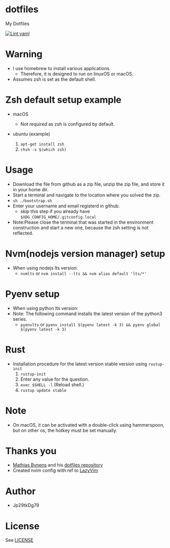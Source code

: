 # dotfiles
My Dotfiles

[![Lint yaml](https://github.com/Jp29tkDg79/dotfiles/actions/workflows/lint-yaml.yml/badge.svg)](https://github.com/Jp29tkDg79/dotfiles/actions/workflows/lint-yaml.yml)

# Warning
- I use homebrew to install various applications. 
  - Therefore, it is designed to run on linuxOS or macOS.
- Assumes zsh is set as the default shell.

# Zsh default setup example
- macOS
  - Not required as zsh is configured by default.

- ubuntu (example)
  1. ```apt-get install zsh```
  2. ```chsh -s $(which zsh)```

# Usage
- Download the file from github as a zip file, unzip the zip file, and store it in your home dir.
- Start a terminal and navigate to the location where you solved the zip.
- ```sh ./bootstrap.sh```
- Enter your username and email registerd in github.
  - skip this step if you already have ```$XDG_CONFIG_HOME/.gitconfig.local```
- Note:Please close the terminal that was started in the environment construction and start a new one, because the zsh setting is not reflected.

# Nvm(nodejs version manager) setup
- When using nodejs lts version:
  - ```nvmlts``` or ```nvm install --lts && nvm alias default 'lts/*'```

# Pyenv setup
- When using python lts version:
- Note: The following command installs the latest version of the python3 series.
  - ```pyenvlts``` or ```pyenv install $(pyenv latest -k 3) && pyenv global $(pyenv latest -k 3)```

# Rust
- Installation procedure for the latest version stable version using ```rustup-init```
  1. ```rustup-init```
  2. Enter any value for the question.
  3. ```exec $SHELL -l``` (Reload shell.)
  4. ```rustup update stable```

# Note
- On macOS, it can be activated with a double-click using hammerspoon, but on other os, the hotkey must be set manually.

# Thanks you
- [Mathias Bynens](https://mathiasbynens.be/) and his [dotfiles repository](https://github.com/mathiasbynens/dotfiles)
- Created nvim config with ref to [LazyVim](https://github.com/LazyVim/LazyVim)

# Author
- Jp29tkDg79

# License
See [LICENSE](./LICENSE)
